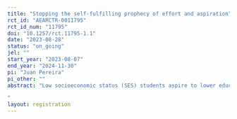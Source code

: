 ```yaml
---
title: "Stopping the self-fulfilling prophecy of effort and aspiration"
rct_id: "AEARCTR-0011795"
rct_id_num: "11795"
doi: "10.1257/rct.11795-1.1"
date: "2023-08-28"
status: "on_going"
jel: ""
start_year: "2023-08-07"
end_year: "2024-11-30"
pi: "Juan Pereira"
pi_other: ""
abstract: "Low socioeconomic status (SES) students aspire to lower educational and professional pathways than their high-SES peers, even when they have equal test scores . While lower aspirations could be the outcome of a rational decision due to greater external constraints and adverse living circumstances, recent evidence has pointed out that on top of these constraints, people living in disadvantaged situations are far more likely to face internal constraints  (behavioral bias) that influence their decision-making process. The study seeks to analyze the impact of an intervention rooted in Cognitive Behavioral Therapy on students' goals, schooling, and wellbeing outcomes. 
"
layout: registration
---
```


